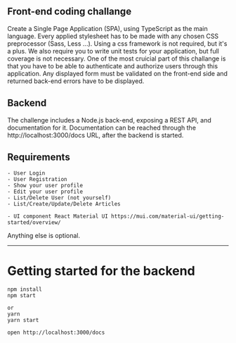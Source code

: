 Front-end coding challange
---

Create a Single Page Application (SPA), using TypeScript as the main language.
Every applied stylesheet has to be made with any chosen CSS preprocessor (Sass, Less ...). Using a css framework is not required, but it's a plus.
We also require you to write unit tests for your application, but full coverage is not necessary.
One of the most cruicial part of this challange is that you have to be able to authenticate and authorize users through this application.
Any displayed form must be validated on the front-end side and returned back-end errors have to be displayed.

## Backend
The challenge includes a Node.js back-end, exposing a REST API, and documentation for it.
Documentation can be reached through the http://localhost:3000/docs URL, after the backend is started.

## Requirements
```
- User Login
- User Registration
- Show your user profile
- Edit your user profile
- List/Delete User (not yourself)
- List/Create/Update/Delete Articles

- UI component React Material UI https://mui.com/material-ui/getting-started/overview/

```

Anything else is optional.

----------

# Getting started for the backend

    npm install
	npm start
	
	or 
	yarn
	yarn start

	open http://localhost:3000/docs
